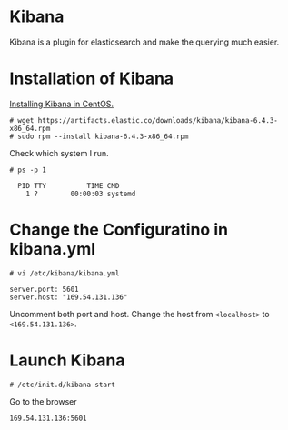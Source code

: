 # Kibana

Kibana is a plugin for elasticsearch and make the querying much easier. 

# Installation of Kibana

<a href=https://www.elastic.co/guide/en/kibana/current/rpm.html>Installing Kibana in CentOS.</a>
```
# wget https://artifacts.elastic.co/downloads/kibana/kibana-6.4.3-x86_64.rpm
# sudo rpm --install kibana-6.4.3-x86_64.rpm
```

Check which system I run. 
```
# ps -p 1

  PID TTY          TIME CMD
    1 ?        00:00:03 systemd
```

# Change the Configuratino in kibana.yml

```
# vi /etc/kibana/kibana.yml

server.port: 5601
server.host: "169.54.131.136"
```
Uncomment both port and host. Change the host from `<localhost>` to `<169.54.131.136>`. 

# Launch Kibana

```
# /etc/init.d/kibana start
```

Go to the browser
```
169.54.131.136:5601
```
